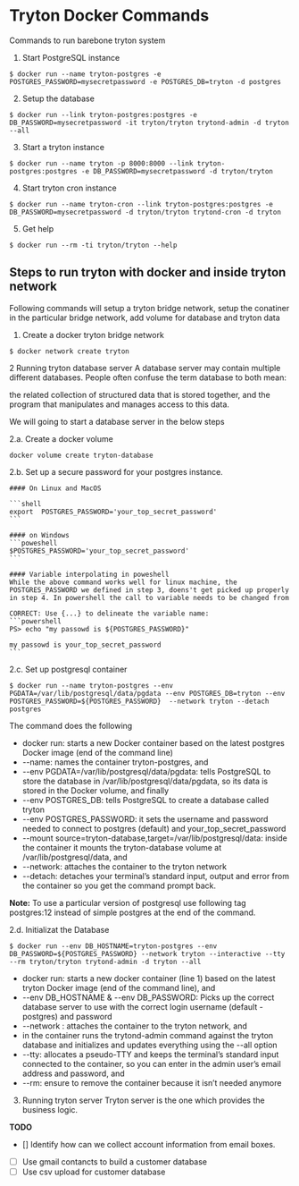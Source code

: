 # Tryton Docker Commands
Commands to run barebone tryton system

1. Start PostgreSQL instance
```shell
$ docker run --name tryton-postgres -e POSTGRES_PASSWORD=mysecretpassword -e POSTGRES_DB=tryton -d postgres
```

2. Setup the database
```shell
$ docker run --link tryton-postgres:postgres -e DB_PASSWORD=mysecretpassword -it tryton/tryton trytond-admin -d tryton --all
```

3. Start a tryton instance
```shell
$ docker run --name tryton -p 8000:8000 --link tryton-postgres:postgres -e DB_PASSWORD=mysecretpassword -d tryton/tryton
```

4. Start tryton cron instance
```shell
$ docker run --name tryton-cron --link tryton-postgres:postgres -e DB_PASSWORD=mysecretpassword -d tryton/tryton trytond-cron -d tryton
```

5. Get help
```shell
$ docker run --rm -ti tryton/tryton --help
```



## Steps to run tryton with docker and inside tryton network
Following commands will setup a tryton bridge network, setup the conatiner in the particular bridge network, add volume for database and tryton data

1. Create a docker tryton bridge network
```shell
$ docker network create tryton
```

2 Running tryton database server
A database server may contain multiple different databases. People often confuse the term database to both mean:

the related collection of structured data that is stored together, and
the program that manipulates and manages access to this data.

We will going to start a database server in the below steps

   2.a. Create a docker volume 
```shell
docker volume create tryton-database
```

   2.b. Set up a secure password for your postgres instance.

    #### On Linux and MacOS
    
    ```shell
    export  POSTGRES_PASSWORD='your_top_secret_password'
    ```

    #### on Windows
    ```poweshell
    $POSTGRES_PASSWORD='your_top_secret_password'
    ```

    #### Variable interpolating in poweshell
    While the above command works well for linux machine, the POSTGRES_PASSWORD we defined in step 3, doens't get picked up properly in step 4. In powershell the call to variable needs to be changed from 

    CORRECT: Use {...} to delineate the variable name:
    ```powershell
    PS> echo "my passowd is ${POSTGRES_PASSWORD}"

    my passowd is your_top_secret_password
    ```

   2.c. Set up postgresql container
```shell
$ docker run --name tryton-postgres --env PGDATA=/var/lib/postgresql/data/pgdata --env POSTGRES_DB=tryton --env POSTGRES_PASSWORD=${POSTGRES_PASSWORD}  --network tryton --detach postgres
```

The command does the following 
* docker run: starts a new Docker container  based on the latest postgres Docker image (end of the command line)
* --name: names the container tryton-postgres, and
* --env PGDATA=/var/lib/postgresql/data/pgdata: tells PostgreSQL to store the database in /var/lib/postgresql/data/pgdata, so its data is stored in the Docker volume, and finally
* --env POSTGRES_DB: tells PostgreSQL to create a database called tryton
* --env POSTGRES_PASSWORD: it sets the username and password needed to connect to postgres (default) and your_top_secret_password
* --mount source=tryton-database,target=/var/lib/postgresql/data: inside the container it mounts the tryton-database volume at /var/lib/postgresql/data, and
* --network: attaches the container to the tryton network
* --detach: detaches your terminal’s standard input, output and error from the container so you get the command prompt back.

**Note:** To use a particular version of postgresql use following tag postgres:12 instead of simple postgres at the end of the command.

   2.d. Initializat the Database
```shell
$ docker run --env DB_HOSTNAME=tryton-postgres --env DB_PASSWORD=${POSTGRES_PASSWORD} --network tryton --interactive --tty --rm tryton/tryton trytond-admin -d tryton --all
```

* docker run: starts a new docker container (line 1) based on the latest tryton Docker image (end of the command line), and
* --env DB_HOSTNAME & --env DB_PASSWORD: Picks up the  correct database server to use with the correct login username (default - postgres) and password
* --network : attaches the container to the tryton network, and
* in the container runs the trytond-admin command against the tryton database and initializes and updates everything using the --all option 
* --tty: allocates a pseudo-TTY  and keeps the terminal’s standard input connected to the container, so you can enter in the admin user’s email address and password, and
* --rm: ensure to remove the container because it isn’t needed anymore

3. Running tryton server
Tryton server is the one which provides the business logic.






**TODO**
- [] Identify how can we collect account information from email boxes.
- [ ] Use gmail contancts to build a customer database 
- [ ] Use csv upload for customer database